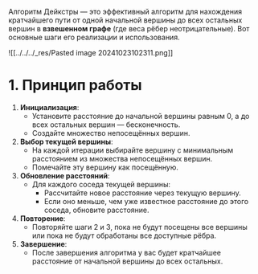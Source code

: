 Алгоритм Дейкстры — это эффективный алгоритм для нахождения кратчайшего пути от одной начальной вершины до всех остальных вершин в **взвешенном графе** (где веса рёбер неотрицательные). Вот основные шаги его реализации и использования.

![[../../../_res/Pasted image 20241023102311.png]]
# 1. Принцип работы

1. **Инициализация**:
    - Установите расстояние до начальной вершины равным 0, а до всех остальных вершин — бесконечность.
    - Создайте множество непосещённых вершин.
2. **Выбор текущей вершины**:
    - На каждой итерации выбирайте вершину с минимальным расстоянием из множества непосещённых вершин.
    - Помечайте эту вершину как посещённую.
3. **Обновление расстояний**:
    - Для каждого соседа текущей вершины:
        - Рассчитайте новое расстояние через текущую вершину.
        - Если оно меньше, чем уже известное расстояние до этого соседа, обновите расстояние.
4. **Повторение**:
    - Повторяйте шаги 2 и 3, пока не будут посещены все вершины или пока не будут обработаны все доступные рёбра.
5. **Завершение**:
    - После завершения алгоритма у вас будет кратчайшее расстояние от начальной вершины до всех остальных.